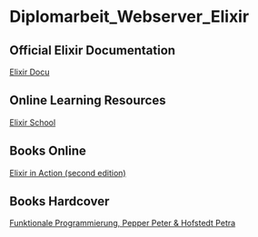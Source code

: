 # Diplomarbeit_Webserver_Elixir

## Official Elixir Documentation

[Elixir Docu](https://hexdocs.pm/elixir/Kernel.html)

## Online Learning Resources

[Elixir School](https://elixirschool.com/en)

## Books Online

[Elixir in Action (second edition)](https://learning.oreilly.com/library/view/elixir-in-action/9781617295027/)

## Books Hardcover

[Funktionale Programmierung, Pepper Peter & Hofstedt Petra](https://www.amazon.de/Funktionale-Programmierung-Programmiertechnik-Peter-Pepper/dp/354020959X)
